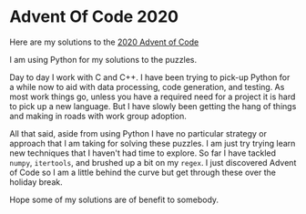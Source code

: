 # Advent Of Code 2020

Here are my solutions to the [2020 Advent of Code](https://adventofcode.com/)

I am using Python for my solutions to the puzzles.

Day to day I work with C and C++.  I have been trying to pick-up Python for a while now to aid with data processing, code generation, and testing.  As most work things go, unless you have a required need for a project it is hard to pick up a new language.  But I have slowly been getting the hang of things and making in roads with work group adoption.

All that said, aside from using Python I have no particular strategy or approach that I am taking for solving these puzzles.  I am just try trying learn new techniques that I haven't had time to explore.   So far I have tackled `numpy`, `itertools`, and brushed up a bit on my `regex`.   I just discovered Advent of Code so I am a little behind the curve but get through these over the holiday break.

Hope some of my solutions are of benefit to somebody.
